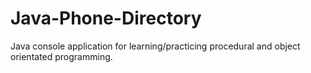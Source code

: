 # Java-Phone-Directory
 Java console application for learning/practicing procedural and object orientated programming.
